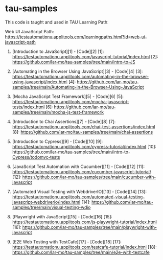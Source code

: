 # tau-samples

This code is taught and used in TAU Learning Path: 

Web UI JavaScript Path: https://testautomationu.applitools.com/learningpaths.html?id=web-ui-javascript-path

1. [Introduction to JavaScript][1] - [Code][2]
    [1]: https://testautomationu.applitools.com/javascript-tutorial/index.html
    [2]: https://github.com/lar-mo/tau-samples/tree/main/intro-to-JS

2. [Automating in the Browser Using JavaScript][3] - [Code][4] 
    [3]: https://testautomationu.applitools.com/automating-in-the-browser-using-javascript/index.html
    [4]: https://github.com/lar-mo/tau-samples/tree/main/Automating-in-the-Browser-Using-JavaScript

3. [Mocha JavaScript Test Framework][5] - [Code][6] 
    [5]: https://testautomationu.applitools.com/mocha-javascript-tests/index.html
    [6]: https://github.com/lar-mo/tau-samples/tree/main/mocha-js-test-framework

4. [Introduction to Chai Assertions][7] - [Code][8]
    [7]: https://testautomationu.applitools.com/chai-test-assertions/index.html
    [8]: https://github.com/lar-mo/tau-samples/tree/main/chai-assertions

5. [Introduction to Cypress][9] - [Code][10]
    [9]: https://testautomationu.applitools.com/cypress-tutorial/index.html
    [10]: https://github.com/lar-mo/tau-samples/tree/main/intro-to-Cypress/todomvc-tests

6. [JavaScript Test Automation with Cucumber][11] - [Code][12]
    [11]: https://testautomationu.applitools.com/cucumber-javascript-tutorial/
    [12]: https://github.com/lar-mo/tau-samples/tree/main/cucumber-with-javascript

7. [Automated Visual Testing with WebdriverIO][13] - [Code][14]
    [13]: https://testautomationu.applitools.com/automated-visual-testing-javascript-webdriverio/index.html
    [14]: https://github.com/lar-mo/tau-samples/tree/main/visual-testing-wdio

8. [Playwright with JavaScript][15] - [Code][16]
    [15]: https://testautomationu.applitools.com/js-playwright-tutorial/index.html
    [16]: https://github.com/lar-mo/tau-samples/tree/main/playwright-with-javascript

9. [E2E Web Testing with TestCafe][17] - [Code][18]
    [17]: https://testautomationu.applitools.com/testcafe-tutorial/index.html
    [18]: https://github.com/lar-mo/tau-samples/tree/main/e2e-with-testcafe